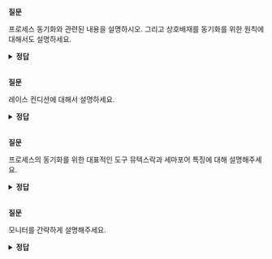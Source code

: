 **질문**
<!-- 무조건 공백 -->
프로세스 동기화와 관련된 내용을 설명하시오. 그리고 상호배재를 동기화를 위한 원칙에 대해서도 설명하세요.
<!-- 무조건 공백 -->
<details>
<summary><b>정답</b></summary>
<!-- summary 아래 한칸 공백 두어야함 -->
<!-- 무조건 한칸 공백 아래에 두고 정답 입력 -->

프로세스 동기화란 프로세스들 사이의 수행 시기를 맞추는 것을 의미합니다. 프로세스들 사이의 수행 시기를 맞추는 것은 무엇을 의미할까요? 크게 아래 두 가지를 일컫습니다.
- 실행 순서 제어: 프로세스를 올바른 순서대로 실행하기
- 상호 배제: 동시에 접근해서는 안 되는 자원에 하나의 프로세스만 접근하게 하기

즉, 동기화에는 1) 실행 순서 제어를 위한 동기화가 있고, 2) 상호 배제를 위한 동기화가 있습니다.

상호 배제를 위한 동기화를 위해서는 아래 세 가지 원칙이 반드시 지켜져야만 합니다.

상호 배제(mutual exclusion): 한 프로세스가 임계 구역에 진입했다면 다른 프로세스는 임계 구역에 들어올 수 없다.
진행(progress): 임계 구역에 어떤 프로세스도 진입하지 않았다면 임계 구역에 진입하고자 하는 프로세스는 들어갈 수 있어야 한다.
유한 대기(bounded waiting): 한 프로세스가 임계 구역에 진입하고 싶다면 그 프로세스는 언젠가는 임계 구역에 들어올 수 있어야 한다. (임계 구역에 들어오기 위해 무한정 대기해서는 안 된다)
</details>
<br>

**질문**
<!-- 무조건 공백 -->
레이스 컨디션에 대해서 설명하세요.
<!-- 무조건 공백 -->
<details>
<summary><b>정답</b></summary>
<!-- summary 아래 한칸 공백 두어야함 -->
<!-- 무조건 한칸 공백 아래에 두고 정답 입력 -->

임계 구역은 두 개 이상의 포르세스가 동시에 실행되면 안 되는 영역이지만, 잘못된 실행으로 인해 여러 프로세스가 동시 다발적으로 임계 구역의 코드를 실행하여 문제가 발생하는 경우가 있습니다. 이를 레이스 컨디션(race condition)이라고 합니다.
</details>

<br>

**질문**
<!-- 무조건 공백 -->
프로세스의 동기화를 위한 대표적인 도구 뮤텍스락과 세마포어 특징에 대해 설명해주세요.
<!-- 무조건 공백 -->
<details>
<summary><b>정답</b></summary>
<!-- summary 아래 한칸 공백 두어야함 -->
<!-- 무조건 한칸 공백 아래에 두고 정답 입력 -->

뮤텍스 락은 임계 구역을 잠금으로써 프로세스 간의 상호 배제를 이룹니다.
세마포어는 공유 자원이 여러 개 있는 임계 구역 문제도 해결할 수 있는 동기화 도구입니다.
</details>

<br>

**질문**
<!-- 무조건 공백 -->
모니터를 간략하게 설명해주세요.
<!-- 무조건 공백 -->
<details>
<summary><b>정답</b></summary>
<!-- summary 아래 한칸 공백 두어야함 -->
<!-- 무조건 한칸 공백 아래에 두고 정답 입력 -->

공유 자원과 공유 자원에 접근하기 위한 인터페이스를 묶어서 관리하며, 프로세스는 반드시 인터페이스를 통해서만 공유 자원에 접근하도록 함<br>
이를 위해 모니터를 통해 공유 자원에 접근하고자 하는 프로세스를 큐에 삽입하고, 큐에 삽입된 순서대로 하나씩 공유 자원을 이용하도록 함
</details>

<br>

